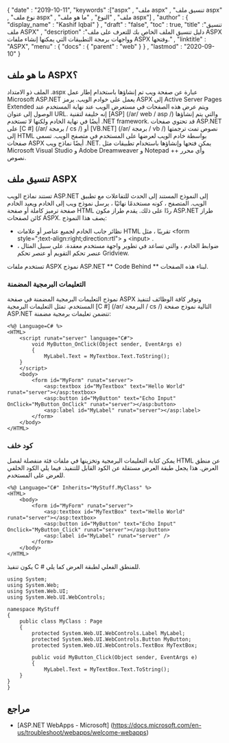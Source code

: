 {
  "date" : "2019-10-11",
  "keywords" :["aspx" , "ملف aspx" , "تنسيق ملف aspx" , "نوع ملف aspx" , "ملف" , "النوع" , "ما هو ملف aspx"] ,
  "author" : {
    "display_name" : "Kashif Iqbal"
} ,
  "draft" : "false",
  "toc" : true,
  "title" :"تنسيق ملف ASPX" ,
  "description" :"دليل تنسيق الملف الخاص بك للتعرف على ملف ASPX وواجهات برمجة التطبيقات التي يمكنها إنشاء ملفات ASPX وفتحها." ,
  "linktitle" : "ASPX",
  "menu" : {
    "docs" : {
      "parent" : "web"
}
} ,
  "lastmod" : "2020-09-10"
}

## ما هو ملف ASPX؟

الملف ذو الامتداد .aspx عبارة عن صفحة ويب تم إنشاؤها باستخدام إطار عمل Microsoft ASP.NET يعمل على خوادم الويب. يرمز ASPX إلى Active Server Pages Extended ويتم عرض هذه الصفحات في مستعرض الويب عند نهاية المستخدم عند الوصول إلى عنوان URL. إنه خليفة لتقنية [ASP] (/ar/ web / asp /) والتي يتم إنشاؤها أيضًا في نهاية الخادم ولكنها لا تستخدم .NET framework. قد تحتوي صفحات ASP.NET على [C #] (/ar/ برمجة / cs /) أو [VB.NET] (/ar/ برمجة / vb /) نصوص تمت ترجمتها إلى HTML بواسطة خادم الويب لعرضها على المستخدم في متصفح الويب. تسمى صفحات ASPX أيضًا نماذج ويب .NET. يمكن فتحها وإنشاؤها باستخدام تطبيقات مثل Microsoft Visual Studio و Adobe Dreamweaver و Notepad ++ وأي محرر نصوص.

## تنسيق ملف ASPX

تستند نماذج الويب ASP.NET إلى النموذج المستند إلى الحدث للتفاعلات مع تطبيق الويب. المتصفح ، كونه مستخدمًا نهائيًا ، يرسل نموذج ويب إلى الخادم ويعيد الخادم صفحة ترميز كاملة أو صفحة HTML ردًا على ذلك. يقدم طراز مكون ASP.NET طراز كائن لصفحات ASPX. يصف هذا النموذج:

* نظائر جانب الخادم لجميع عناصر أو علامات HTML تقريبًا ، مثل \<form style=";text-align:right;direction:rtl"> و \<input> .
* ضوابط الخادم ، والتي تساعد في تطوير واجهة مستخدم معقدة. على سبيل المثال ، عنصر تحكم التقويم أو عنصر تحكم Gridview.

تستخدم ملفات ASPX نموذج ASP.NET ** Code Behind ** لبناء هذه الصفحات.

### التعليمات البرمجية المضمنة

نموذج التعليمات البرمجية المضمنة في صفحة ASPX وتوفر كافة الوظائف لتنفيذ المستخدم. تمثل التعليمات البرمجية [C #] (/ar/ البرمجة / cs /) التالية نموذج صفحة ASP.NET تتضمن تعليمات برمجية مضمنة:

```
<%@ Language=C# %>
<HTML>
    <script runat="server" language="C#">
        void MyButton_OnClick(Object sender, EventArgs e)
        {
            MyLabel.Text = MyTextbox.Text.ToString();
    }
    </script>
    <body>
        <form id="MyForm" runat="server">
            <asp:textbox id="MyTextbox" text="Hello World" runat="server"></asp:textbox>
            <asp:button id="MyButton" text="Echo Input" OnClick="MyButton_OnClick" runat="server"></asp:button>
            <asp:label id="MyLabel" runat="server"></asp:label>
        </form>
    </body>
</HTML>
```

### كود خلف

يمكن كتابة التعليمات البرمجية وتخزينها في ملفات فئة منفصلة لفصل HTML عن منطق العرض. هذا يجعل طبقة العرض مستقلة عن الكود القابل للتنفيذ. فيما يلي الكود الخلفي للعرض على المستخدم.

```
<%@ Language="C#" Inherits="MyStuff.MyClass" %>
<HTML>
    <body>
        <form id="MyForm" runat="server">
            <asp:textbox id="MyTextBox" text="Hello World" runat="server"></asp:textbox>
            <asp:button id="MyButton" text="Echo Input" Onclick="MyButton_Click" runat="server"></asp:button>
            <asp:label id="MyLabel" runat="server" />
        </form>
    </body>
</HTML>
```

يكون تنفيذ C # للمنطق الفعلي لطبقة العرض كما يلي.

```
using System;
using System.Web;
using System.Web.UI;
using System.Web.UI.WebControls;

namespace MyStuff
{
    public class MyClass : Page
    {
        protected System.Web.UI.WebControls.Label MyLabel;
        protected System.Web.UI.WebControls.Button MyButton;
        protected System.Web.UI.WebControls.TextBox MyTextBox;

        public void MyButton_Click(Object sender, EventArgs e)
        {
            MyLabel.Text = MyTextBox.Text.ToString();
    }
}
}
```

## مراجع

* [ASP.NET WebApps - Microsoft] (https://docs.microsoft.com/en-us/troubleshoot/webapps/welcome-webapps)

